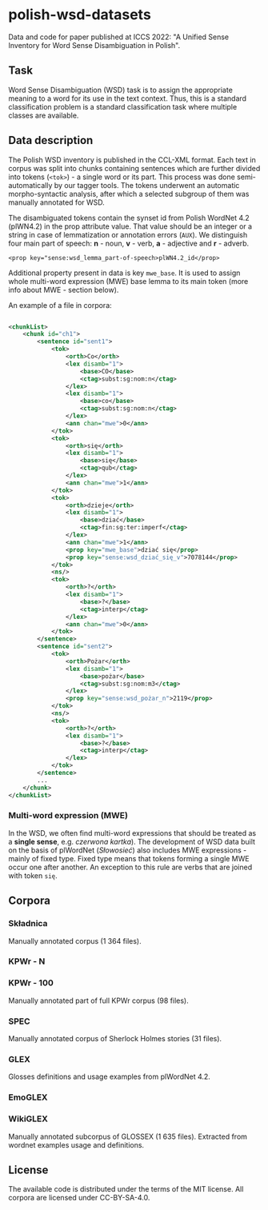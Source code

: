 # polish-wsd-datasets
Data and code for paper published at ICCS 2022: "A Unified Sense Inventory for 
Word Sense Disambiguation in Polish".

## Task
Word Sense Disambiguation (WSD) task is to assign the appropriate meaning to 
a word for its use in the text context. Thus, this is a standard classification 
problem is a standard classification task where multiple classes are available.

## Data description
The Polish WSD inventory is published in the CCL-XML format. Each text in corpus was split
into chunks containing sentences which are further divided into tokens (`<tok>`) -
a single word or its part. This process was done semi-automatically by our tagger tools.
The tokens underwent an automatic morpho-syntactic 
analysis, after which a selected subgroup of them was manually annotated for WSD.

The disambiguated tokens contain the synset id from Polish WordNet 4.2 (plWN4.2) in the 
prop attribute value. That value should be an integer or a string in case of lemmatization 
or annotation errors (`AUX`). We distinguish four main part of speech: __n__ - noun, __v__ - verb, 
__a__ - adjective and __r__ - adverb.
```
<prop key="sense:wsd_lemma_part-of-speech>plWN4.2_id</prop>
```

Additional property present in data is key `mwe_base`. It is used to assign whole
multi-word expression (MWE) base lemma to its main token (more info about MWE - section below).

An example of a file in corpora:
```xml

<chunkList>
    <chunk id="ch1">
        <sentence id="sent1">
            <tok>
                <orth>Co</orth>
                <lex disamb="1">
                    <base>CO</base>
                    <ctag>subst:sg:nom:n</ctag>
                </lex>
                <lex disamb="1">
                    <base>co</base>
                    <ctag>subst:sg:nom:n</ctag>
                </lex>
                <ann chan="mwe">0</ann>
            </tok>
            <tok>
                <orth>się</orth>
                <lex disamb="1">
                    <base>się</base>
                    <ctag>qub</ctag>
                </lex>
                <ann chan="mwe">1</ann>
            </tok>
            <tok>
                <orth>dzieje</orth>
                <lex disamb="1">
                    <base>dziać</base>
                    <ctag>fin:sg:ter:imperf</ctag>
                </lex>
                <ann chan="mwe">1</ann>
                <prop key="mwe_base">dziać się</prop>
                <prop key="sense:wsd_dziać_się_v">7078144</prop>
            </tok>
            <ns/>
            <tok>
                <orth>?</orth>
                <lex disamb="1">
                    <base>?</base>
                    <ctag>interp</ctag>
                </lex>
                <ann chan="mwe">0</ann>
            </tok>
        </sentence>
        <sentence id="sent2">
            <tok>
                <orth>Pożar</orth>
                <lex disamb="1">
                    <base>pożar</base>
                    <ctag>subst:sg:nom:m3</ctag>
                </lex>
                <prop key="sense:wsd_pożar_n">2119</prop>
            </tok>
            <ns/>
            <tok>
                <orth>?</orth>
                <lex disamb="1">
                    <base>?</base>
                    <ctag>interp</ctag>
                </lex>
            </tok>
        </sentence>
        ...
    </chunk>
</chunkList>
```

### Multi-word expression (MWE)

In the WSD, we often find multi-word expressions that should be treated as a __single sense__, 
e.g. _czerwona kartka_). The development of WSD data built on the basis of plWordNet (_Słowosieć_) 
also includes MWE expressions - mainly of fixed type.
Fixed type means that tokens forming a single MWE occur one after another. 
An exception to this rule are verbs that are joined with token `się`. 


## Corpora

### Składnica
Manually annotated corpus (1 364 files).

### KPWr - N


### KPWr - 100
Manually annotated part of full KPWr corpus (98 files). 

### SPEC
Manually annotated corpus of Sherlock Holmes stories (31 files).

### GLEX
Glosses definitions and usage examples from plWordNet 4.2.

### EmoGLEX

### WikiGLEX
Manually annotated subcorpus of GLOSSEX (1 635 files). Extracted from wordnet examples usage and 
definitions. 


## License
The available code is distributed under the terms of the MIT license. 
All corpora are licensed under CC-BY-SA-4.0.

